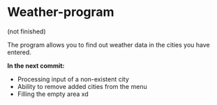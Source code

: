 # Weather-program
(not finished)

The program allows you to find out weather data in the cities you have entered.

__In the next commit:__
* Processing input of a non-existent city
* Ability to remove added cities from the menu
* Filling the empty area xd
